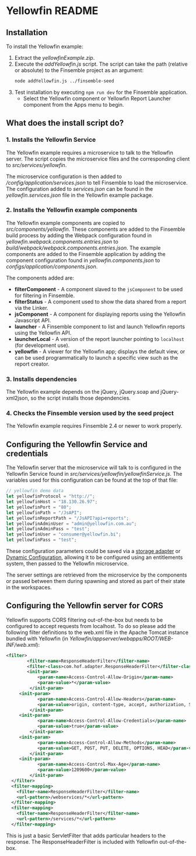 # Yellowfin README 

## Installation 

To install the Yellowfin example:
1. Extract the _yellowfinExample.zip_.
2. Execute the _addYellowfin.js_ script. The script can take the path (relative or absolute) to the Finsemble project as an argument:
    ```bash
    node addYellowfin.js ../finsemble-seed
    ```
3. Test installation by executing `npm run dev` for the Finsemble application.
    - Select the Yellowfin component or Yellowfin Report Launcher component from the Apps menu to begin.

## What does the install script do?

### 1. Installs the Yellowfin Service
The Yellowfin example requires a microservice to talk to the Yellowfin server. The script copies the microservice files and the corresponding client to _src/services/yellowfin_.

The microservice configuration is then added to _/config/application/services.json_ to tell Finsemble to load the microservice. The configuration added to _services.json_ can be found in the _yellowfin.services.json_ file in the Yellowfin example package.

### 2. Installs the Yellowfin example components
The Yellowfin example components are copied to _src/components/yellowfin_. These components are added to the Finsemble build process by adding the Webpack configuration found in _yellowfin.webpack.components.entries.json_ to _build/webpack/webpack.components.entries.json_. The example components are added to the Finsemble application by adding the component configuration found in _yellowfin.components.json_ to _configs/application/components.json_. 

The components added are:
- **filterComponent** - A component slaved to the `jsComponent` to be used for filtering in Finsemble.
- **filterStatus** - A component used to show the data shared from a report via the Linker.
- **jsComponent** - A component for displaying reports using the Yellowfin Javascript API. 
- **launcher** - A Finsemble component to list and launch Yellowfin reports using the Yellowfin API. 
- **launcherLocal** - A version of the report launcher pointing to `localhost` (for development use).
- **yellowfin** - A viewer for the Yellowfin app; displays the default view, or can be used programmatically to launch a specific view such as the report creator.

### 3. Installs dependencies
The Yellowfin example depends on the jQuery, jQuery.soap and jQuery-xml2json, so the script installs those dependencies.

### 4. Checks the Finsemble version used by the seed project
The Yellowfin example requires Finsemble 2.4 or newer to work properly.

## Configuring the Yellowfin Service and credentials
The Yellowfin server that the microservice will talk to is configured in the Yellowfin Service found in _src/services/yellowfin/yellowfinService.js_. The variables used for this configuration can be found at the top of that file:

```javascript
// yellowfin demo data
let yellowfinProtocol = "http://";
let yellowfinHost = "18.130.26.97";
let yellowfinPort = "80";
let yellowfinPath = "/JsAPI";
let yellowfinReportPath = "/JsAPI?api=reports";
let yellowfinAdminUser = "admin@yellowfin.com.au";
let yellowfinAdminPass = "test";
let yellowfinUser = "consumer@yellowfin.bi";
let yellowfinPass = "test";
```

These configuration parameters could be saved via a [storage adapter](https://documentation.chartiq.com/finsemble/tutorial-CustomDataStorage.html) or [Dynamic Configuration](https://documentation.chartiq.com/finsemble/tutorial-dynamicConfiguration.html), allowing it to be configured using an entitlements system, then passed to the Yellowfin microservice.

The server settings are retrieved from the microservice by the components or passed between them during spawning and stored as part of their state in the workspaces.

## Configuring the Yellowfin server for CORS
Yellowfin supports CORS filtering out-of-the-box but needs to be configured to accept requests from localhost. To do so please add the following filter definitions to the web.xml file in the Apache Tomcat instance bundled with Yellowfin (in *Yellowfin/appserver/webapps/ROOT/WEB-INF/web.xml*):
``` xml
<filter>
        <filter-name>ResponseHeaderFilter</filter-name>
        <filter-class>com.hof.adapter.ResponseHeaderFilter</filter-class>
        <init-param>
            <param-name>Access-Control-Allow-Origin</param-name>
            <param-value>*</param-value>
         </init-param>
     <init-param>
            <param-name>Access-Control-Allow-Headers</param-name>
            <param-value>origin, content-type, accept, authorization, SOAPAction</param-value>
         </init-param>
     <init-param>
            <param-name>Access-Control-Allow-Credentials</param-name>
            <param-value>true</param-value>
         </init-param>
     <init-param>
            <param-name>Access-Control-Allow-Methods</param-name>
            <param-value>GET, POST, PUT, DELETE, OPTIONS, HEAD</param-value>
         </init-param>
     <init-param>
            <param-name>Access-Control-Max-Age</param-name>
            <param-value>1209600</param-value>
         </init-param>
  </filter>
  <filter-mapping>
    <filter-name>ResponseHeaderFilter</filter-name>
    <url-pattern>/webservices/*</url-pattern>
  </filter-mapping>
  <filter-mapping>
    <filter-name>ResponseHeaderFilter</filter-name>
    <url-pattern>/services/*</url-pattern>
  </filter-mapping>
  ```
  This is just a basic ServletFilter that adds particular headers to the response. The ResponseHeaderFilter is included with Yellowfin out-of-the-box.